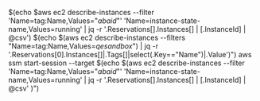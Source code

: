 $(echo $aws ec2 describe-instances --filter 'Name=tag:Name,Values="*abaid*"' 'Name=instance-state-name,Values=running' | jq -r '.Reservations[].Instances[] | [.InstanceId] | @csv')
$(echo $(aws ec2 describe-instances --filters "Name=tag:Name,Values=*qesandbox*") | jq -r '.Reservations[0].Instances[]|.Tags[]|select(.Key=="Name")|.Value')")
aws ssm start-session --target $(echo $(aws ec2 describe-instances --filter 'Name=tag:Name,Values="*abaid*"' 'Name=instance-state-name,Values=running' | jq -r '.Reservations[].Instances[] | [.InstanceId] | @csv' )")


